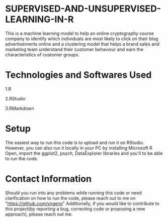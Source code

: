# SUPERVISED-AND-UNSUPERVISED-LEARNING-IN-R

This is a machine learning model to help an online cryptography course company to identify which individuals are most likely to click on their blog advertisements online and a clustering model that helps a brand sales and marketing team understand their customer behaviour and earn the characteristics of customer groups.

# Technologies and Softwares Used

1.R

2.RStudio

3.RMarkdown

# Setup

The easiest way to run this code is to upload and run it on RStudio. However, you can also run it locally in your PC by installing Microsoft R Open, import the ggplot2, psych, DataExplorer libraries and you'll to be able to run the code.

# Contact Information

Should you run into any problems while running this code or need clarification on how to run the code, please reach out to me on "https://github.com/vngeno" Additionally, if you would like to contribute to this project(by reporting a bug, correcting code or proposing a new approach), please reach out me.
